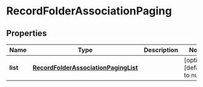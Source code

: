 # RecordFolderAssociationPaging

## Properties
Name | Type | Description | Notes
------------ | ------------- | ------------- | -------------
**list** | [**RecordFolderAssociationPagingList**](RecordFolderAssociationPagingList.md) |  | [optional] [default to null]


